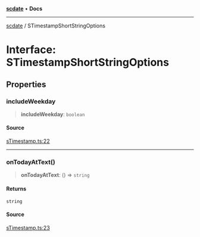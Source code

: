 [**scdate**](../README.md) • **Docs**

---

[scdate](../README.md) / STimestampShortStringOptions

# Interface: STimestampShortStringOptions

## Properties

### includeWeekday

> **includeWeekday**: `boolean`

#### Source

[sTimestamp.ts:22](https://github.com/ericvera/scdate/blob/main/src/sTimestamp.ts#L22)

---

### onTodayAtText()

> **onTodayAtText**: () => `string`

#### Returns

`string`

#### Source

[sTimestamp.ts:23](https://github.com/ericvera/scdate/blob/main/src/sTimestamp.ts#L23)
